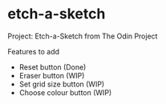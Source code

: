# etch-a-sketch
Project: Etch-a-Sketch from The Odin Project


Features to add
- Reset button (Done)
- Eraser button (WIP)
- Set grid size button (WIP)
- Choose colour button (WIP)
